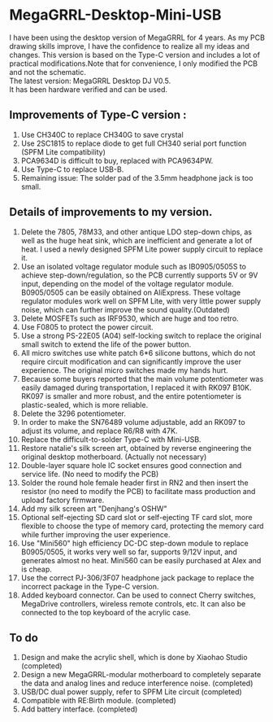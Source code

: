 # MegaGRRL-Desktop-Mini-USB
 I have been using the desktop version of MegaGRRL for 4 years. As my PCB drawing skills improve, I have the confidence to realize all my ideas and changes. This version is based on the Type-C version and includes a lot of practical modifications.Note that for convenience, I only modified the PCB and not the schematic.    
The latest version: MegaGRRL Desktop DJ V0.5.  
It has been hardware verified and can be used.  
## Improvements of Type-C version :  
1. Use CH340C to replace CH340G to save crystal  
2. Use 2SC1815 to replace diode to get full CH340 serial port function (SPFM Lite compatibility)  
3. PCA9634D is difficult to buy, replaced with PCA9634PW.  
4. Use Type-C to replace USB-B.
5. Remaining issue: The solder pad of the 3.5mm headphone jack is too small.  
 ## Details of improvements to my version.   
1. Delete the 7805, 78M33, and other antique LDO step-down chips, as well as the huge heat sink, which are inefficient and generate a lot of heat. I used a newly designed SPFM Lite power supply circuit to replace it.  
2. Use an isolated voltage regulator module such as IB0905/0505S to achieve step-down/regulation, so the PCB currently supports 5V or 9V input, depending on the model of the voltage regulator module. B0905/0505 can be easily obtained on AliExpress. These voltage regulator modules work well on SPFM Lite, with very little power supply noise, which can further improve the sound quality.(Outdated)  
3. Delete MOSFETs such as IRF9530, which are huge and too retro.  
4. Use F0805 to protect the power circuit.  
5. Use a strong PS-22E05 (A04) self-locking switch to replace the original small switch to extend the life of the power button.  
6. All micro switches use white patch 6*6 silicone buttons, which do not require circuit modification and can significantly improve the user experience. The original micro switches made my hands hurt.
7. Because some buyers reported that the main volume potentiometer was easily damaged during transportation, I replaced it with RK097 B10K. RK097 is smaller and more robust, and the entire potentiometer is plastic-sealed, which is more reliable.  
8. Delete the 3296 potentiometer.  
9. In order to make the SN76489 volume adjustable, add an RK097 to adjust its volume, and replace R6/R8 with 47K.  
10. Replace the difficult-to-solder Type-C with Mini-USB.  
11. Restore natalie's silk screen art, obtained by reverse engineering the original desktop motherboard. (Actually not necessary)  
12. Double-layer square hole IC socket ensures good connection and service life. (No need to modify the PCB)  
13. Solder the round hole female header first in RN2 and then insert the resistor (no need to modify the PCB) to facilitate mass production and upload factory firmware.  
14. Add my silk screen art "Denjhang's OSHW"  
15. Optional self-ejecting SD card slot or self-ejecting TF card slot, more flexible to choose the type of memory card, protecting the memory card while further improving the user experience.  
16. Use "Mini560" high efficiency DC-DC step-down module to replace B0905/0505, it works very well so far, supports 9/12V input, and generates almost no heat. Mini560 can be easily purchased at Alex and is cheap.
17. Use the correct PJ-306/3F07 headphone jack package to replace the incorrect package in the Type-C version.
18. Added keyboard connector. Can be used to connect Cherry switches, MegaDrive controllers, wireless remote controls, etc. It can also be connected to the top keyboard of the acrylic case.  
 ## To do  
1. Design and make the acrylic shell, which is done by Xiaohao Studio (completed)  
2. Design a new MegaGRRL-modular motherboard to completely separate the data and analog lines and reduce interference noise. (completed)  
3. USB/DC dual power supply, refer to SPFM Lite circuit (completed)  
4. Compatible with RE:Birth module. (completed)  
5. Add battery interface. (completed)  
